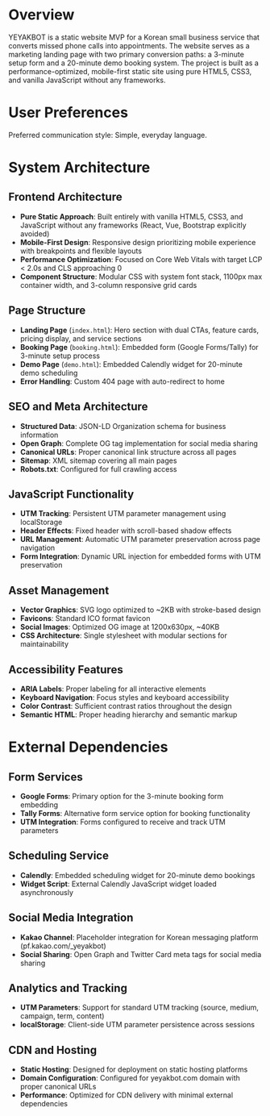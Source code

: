 # Overview

YEYAKBOT is a static website MVP for a Korean small business service that converts missed phone calls into appointments. The website serves as a marketing landing page with two primary conversion paths: a 3-minute setup form and a 20-minute demo booking system. The project is built as a performance-optimized, mobile-first static site using pure HTML5, CSS3, and vanilla JavaScript without any frameworks.

# User Preferences

Preferred communication style: Simple, everyday language.

# System Architecture

## Frontend Architecture
- **Pure Static Approach**: Built entirely with vanilla HTML5, CSS3, and JavaScript without any frameworks (React, Vue, Bootstrap explicitly avoided)
- **Mobile-First Design**: Responsive design prioritizing mobile experience with breakpoints and flexible layouts
- **Performance Optimization**: Focused on Core Web Vitals with target LCP < 2.0s and CLS approaching 0
- **Component Structure**: Modular CSS with system font stack, 1100px max container width, and 3-column responsive grid cards

## Page Structure
- **Landing Page** (`index.html`): Hero section with dual CTAs, feature cards, pricing display, and service sections
- **Booking Page** (`booking.html`): Embedded form (Google Forms/Tally) for 3-minute setup process
- **Demo Page** (`demo.html`): Embedded Calendly widget for 20-minute demo scheduling
- **Error Handling**: Custom 404 page with auto-redirect to home

## SEO and Meta Architecture
- **Structured Data**: JSON-LD Organization schema for business information
- **Open Graph**: Complete OG tag implementation for social media sharing
- **Canonical URLs**: Proper canonical link structure across all pages
- **Sitemap**: XML sitemap covering all main pages
- **Robots.txt**: Configured for full crawling access

## JavaScript Functionality
- **UTM Tracking**: Persistent UTM parameter management using localStorage
- **Header Effects**: Fixed header with scroll-based shadow effects
- **URL Management**: Automatic UTM parameter preservation across page navigation
- **Form Integration**: Dynamic URL injection for embedded forms with UTM preservation

## Asset Management
- **Vector Graphics**: SVG logo optimized to ~2KB with stroke-based design
- **Favicons**: Standard ICO format favicon
- **Social Images**: Optimized OG image at 1200x630px, ~40KB
- **CSS Architecture**: Single stylesheet with modular sections for maintainability

## Accessibility Features
- **ARIA Labels**: Proper labeling for all interactive elements
- **Keyboard Navigation**: Focus styles and keyboard accessibility
- **Color Contrast**: Sufficient contrast ratios throughout the design
- **Semantic HTML**: Proper heading hierarchy and semantic markup

# External Dependencies

## Form Services
- **Google Forms**: Primary option for the 3-minute booking form embedding
- **Tally Forms**: Alternative form service option for booking functionality
- **UTM Integration**: Forms configured to receive and track UTM parameters

## Scheduling Service
- **Calendly**: Embedded scheduling widget for 20-minute demo bookings
- **Widget Script**: External Calendly JavaScript widget loaded asynchronously

## Social Media Integration
- **Kakao Channel**: Placeholder integration for Korean messaging platform (pf.kakao.com/_yeyakbot)
- **Social Sharing**: Open Graph and Twitter Card meta tags for social media sharing

## Analytics and Tracking
- **UTM Parameters**: Support for standard UTM tracking (source, medium, campaign, term, content)
- **localStorage**: Client-side UTM parameter persistence across sessions

## CDN and Hosting
- **Static Hosting**: Designed for deployment on static hosting platforms
- **Domain Configuration**: Configured for yeyakbot.com domain with proper canonical URLs
- **Performance**: Optimized for CDN delivery with minimal external dependencies